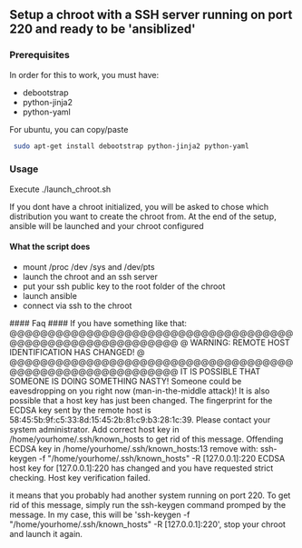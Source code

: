 ## Setup a chroot with a SSH server running on port 220 and ready to be 'ansiblized'

### Prerequisites ###
In order for this to work, you must have: 
* debootstrap
* python-jinja2
* python-yaml

For ubuntu, you can copy/paste
```bash
 sudo apt-get install debootstrap python-jinja2 python-yaml
```

### Usage ###
Execute ./launch_chroot.sh

If you dont have a chroot initialized, you will be asked to chose which distribution you want to create the chroot from.
At the end of the setup, ansible will be launched and your chroot configured

#### What the script does #### 

* mount /proc /dev /sys and /dev/pts
* launch the chroot and an ssh server
* put your ssh public key to the root folder of the chroot
* launch ansible
* connect via ssh to the chroot

#### Faq ####
If you have something like that: 
 @@@@@@@@@@@@@@@@@@@@@@@@@@@@@@@@@@@@@@@@@@@@@@@@@@@@@@@@@@@
 @    WARNING: REMOTE HOST IDENTIFICATION HAS CHANGED!     @
 @@@@@@@@@@@@@@@@@@@@@@@@@@@@@@@@@@@@@@@@@@@@@@@@@@@@@@@@@@@
 IT IS POSSIBLE THAT SOMEONE IS DOING SOMETHING NASTY!
 Someone could be eavesdropping on you right now (man-in-the-middle attack)!
 It is also possible that a host key has just been changed.
 The fingerprint for the ECDSA key sent by the remote host is
 58:45:5b:9f:c5:33:8d:15:45:2b:81:c9:b3:28:1c:39.
 Please contact your system administrator.
 Add correct host key in /home/yourhome/.ssh/known_hosts to get rid of this message.
 Offending ECDSA key in /home/yourhome/.ssh/known_hosts:13
   remove with: ssh-keygen -f "/home/yourhome/.ssh/known_hosts" -R [127.0.0.1]:220
 ECDSA host key for [127.0.0.1]:220 has changed and you have requested strict checking.
 Host key verification failed.

it means that you probably had another system running on port 220.
To get rid of this message, simply run the ssh-keygen command promped by the message. In my case, this will be 'ssh-keygen -f "/home/yourhome/.ssh/known_hosts" -R [127.0.0.1]:220', stop your chroot and launch it again.
